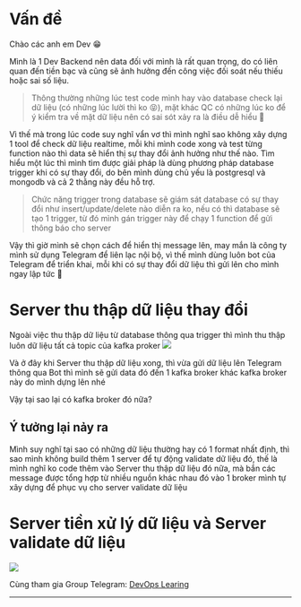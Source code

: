 # Vấn đề
Chào các anh em Dev 😁

Mình là 1 Dev Backend nên data đối với mình là rất quan trọng, do có liên quan đến tiền bạc và cũng sẽ ảnh hưởng đến công việc đối soát nếu thiếu hoặc sai số liệu.
> Thông thường những lúc test code mình hay vào database check lại dữ liệu (có những lúc lười thì ko 😝), mặt khác QC có những lúc ko để ý kiểm tra về mặt dữ liệu nên có sai sót xảy ra là điều dễ hiểu 🥲

Vì thế mà trong lúc code suy nghĩ vẩn vơ thì mình nghĩ sao không xây dựng 1 tool để check dữ liệu realtime, mỗi khi mình code xong và test từng function nào thì data sẽ hiển thị sự thay đổi ảnh hưởng như thế nào. Tìm hiểu một lúc thì mình tìm được giải pháp là dùng phương pháp database trigger khi có sự thay đổi, do bên mình dùng chủ yếu là postgresql và mongodb và cả 2 thằng này đều hỗ trợ.
> Chức năng trigger trong database sẽ giám sát database có sự thay đổi như insert/update/delete nào diễn ra ko, nếu có thì database sẽ tạo 1 trigger, từ đó mình gán trigger này để chạy 1 function để gửi thông báo cho server

Vậy thì giờ mình sẽ chọn cách để hiển thị message lên, may mắn là công ty mình sử dụng Telegram để liên lạc nội bộ, vì thế mình dùng luôn bot của Telegram để triển khai, mỗi khi có sự thay đổi dữ liệu thì gửi lên cho mình ngay lập tức 🤩

# Server thu thập dữ liệu thay đổi
Ngoài việc thu thập dữ liệu từ database thông qua trigger thì mình thu thập luôn dữ liệu tất cả topic của kafka proker
![](https://images.viblo.asia/1608ef31-2f91-4429-b0fb-7644d0514b98.png)

Và ở đây khi Server thu thập dữ liệu xong, thì vừa gửi dữ liệu lên Telegram thông qua Bot thì mình sẽ gửi data đó đến 1 kafka broker khác kafka broker này do mình dựng lên nhé

Vậy tại sao lại có kafka broker đó nữa?
## Ý tưởng lại nảy ra
Mình suy nghĩ tại sao có những dữ liệu thường hay có 1 format nhất định, thì sao mình không build thêm 1 server để tự động validate dữ liệu đó, thế là mình nghĩ ko code thêm vào Server thu thập dữ liệu đó nữa, mà bắn các message được tổng hợp từ nhiều nguồn khác nhau đó vào 1 broker mình tự xây dựng để phục vụ cho server validate dữ liệu

# Server tiền xử lý dữ liệu và Server validate dữ liệu
![](https://images.viblo.asia/9d98d0bc-2152-43df-9dbe-410b10199716.png)



  Cùng tham gia Group Telegram: [DevOps Learing](https://t.me/+izmvdOHL-vhhNGZl)

  ---